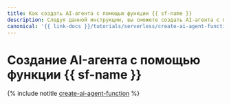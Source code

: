 ```yaml
---
title: Как создать AI-агента с помощью функции {{ sf-name }}
description: Следуя данной инструкции, вы сможете создать AI-агента с помощью функции {{ sf-full-name }}.
canonical: '{{ link-docs }}/tutorials/serverless/create-ai-agent-function'
---
```


# Создание AI-агента с помощью функции {{ sf-name }}

{% include notitle [create-ai-agent-function](../../_tutorials/serverless/create-ai-agent-function.md) %}